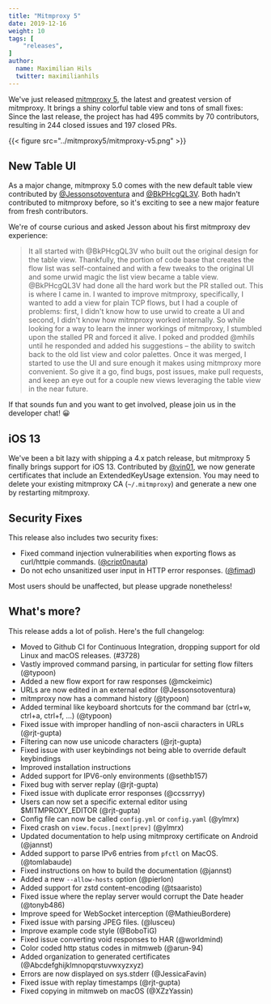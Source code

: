 ```yaml
---
title: "Mitmproxy 5"
date: 2019-12-16
weight: 10
tags: [
    "releases",
]
author:
  name: Maximilian Hils
  twitter: maximilianhils
---
```


We've just released [mitmproxy
5](https://github.com/mitmproxy/mitmproxy/releases/tag/v5.0.0), the latest and greatest version of mitmproxy. It brings a shiny colorful table view and tons of small fixes: Since the last release, the project has had 495 commits by 70 contributors, resulting in 244 closed issues and 197 closed PRs.

<!--more-->

{{< figure src="../mitmproxy5/mitmproxy-v5.png" >}}

## New Table UI

As a major change, mitmproxy 5.0 comes with the new default table view contributed by <a href="https://github.com/Jessonsotoventura">@Jessonsotoventura</a> and <a href="https://github.com/BkPHcgQL3V">@BkPHcgQL3V</a>. Both hadn't contributed to mitmproxy before, so it's exciting to see a new major feature from fresh contributors. 

We're of course curious and asked Jesson about his first mitmproxy dev experience:

<blockquote>
It all started with @BkPHcgQL3V who built out the original design for the table view. Thankfully, the portion of code base that creates the flow list was self-contained and with a few tweaks to the original UI and some urwid magic the list view became a table view. @BkPHcgQL3V had done all the hard work but the PR stalled out. This is where I came in. I wanted to improve mitmproxy, specifically, I wanted to add a view for plain TCP flows, but I had a couple of problems: first, I didn't know how to use urwid to create a UI and second, I didn't know how mitmproxy worked internally. So while looking for a way to learn the inner workings of mitmproxy, I stumbled upon the stalled PR and forced it alive. I poked and prodded @mhils until he responded and added his suggestions – the ability to switch back to the old list view and color palettes. Once it was merged, I started to use the UI and sure enough it makes using mitmproxy more convenient. So give it a go, find bugs, post issues, make pull requests, and keep an eye out for a couple new views leveraging the table view in the near future.
</blockquote>

If that sounds fun and you want to get involved, please join us in the developer chat! 😀

## iOS 13

We've been a bit lazy with shipping a 4.x patch release, but mitmproxy 5 finally brings support for iOS 13. Contributed by <a href="https://github.com/vin01">@vin01</a>, we now generate certificates that include an ExtendedKeyUsage extension. You may need to delete your existing mitmproxy CA (<code>~/.mitmproxy</code>) and generate a new one by restarting mitmproxy.


## Security Fixes

This release also includes two security fixes:

* Fixed command injection vulnerabilities when exporting flows as curl/httpie commands. (<a href="https://github.com/cript0nauta">@cript0nauta</a>)
* Do not echo unsanitized user input in HTTP error responses. (<a href="https://github.com/fimad">@fimad</a>)

Most users should be unaffected, but please upgrade nonetheless!

## What's more?

This release adds a lot of polish. Here's the full changelog:

* Moved to Github CI for Continuous Integration, dropping support for old Linux and macOS releases. (#3728)
* Vastly improved command parsing, in particular for setting flow filters (@typoon)
* Added a new flow export for raw responses (@mckeimic)
* URLs are now edited in an external editor (@Jessonsotoventura)
* mitmproxy now has a command history (@typoon)
* Added terminal like keyboard shortcuts for the command bar (ctrl+w, ctrl+a, ctrl+f, ...) (@typoon)
* Fixed issue with improper handling of non-ascii characters in URLs (@rjt-gupta)
* Filtering can now use unicode characters (@rjt-gupta)
* Fixed issue with user keybindings not being able to override default keybindings
* Improved installation instructions
* Added support for IPV6-only environments (@sethb157)
* Fixed bug with server replay (@rjt-gupta)
* Fixed issue with duplicate error responses (@ccssrryy)
* Users can now set a specific external editor using $MITMPROXY_EDITOR (@rjt-gupta)
* Config file can now be called `config.yml` or `config.yaml` (@ylmrx)
* Fixed crash on `view.focus.[next|prev]` (@ylmrx)
* Updated documentation to help using mitmproxy certificate on Android (@jannst)
* Added support to parse IPv6 entries from `pfctl` on MacOS. (@tomlabaude)
* Fixed instructions on how to build the documentation (@jannst)
* Added a new `--allow-hosts` option (@pierlon)
* Added support for zstd content-encoding (@tsaaristo)
* Fixed issue where the replay server would corrupt the Date header (@tonyb486)
* Improve speed for WebSocket interception (@MathieuBordere)
* Fixed issue with parsing JPEG files. (@lusceu)
* Improve example code style (@BoboTiG)
* Fixed issue converting void responses to HAR (@worldmind)
* Color coded http status codes in mitmweb (@arun-94)
* Added organization to generated certificates (@Abcdefghijklmnopqrstuvwxyzxyz)
* Errors are now displayed on sys.stderr (@JessicaFavin)
* Fixed issue with replay timestamps (@rjt-gupta)
* Fixed copying in mitmweb on macOS (@XZzYassin)
